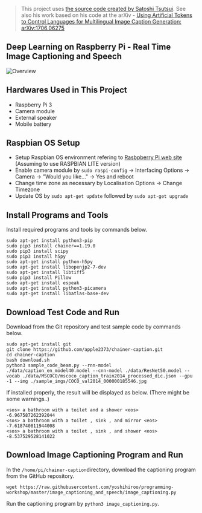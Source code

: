 >This project uses [the source code created by Satoshi Tsutsui](https://github.com/apple2373/chainer-caption). See also his work based on his code at the arXiv - [Using Artificial Tokens to Control Languages for Multilingual
Image Caption Generation: arXiv:1706.06275](https://arxiv.org/abs/1706.06275)

Deep Learning on Raspberry Pi - Real Time Image Captioning and Speech
-------
![Overview](https://raw.githubusercontent.com/yoshihiroo/programming-workshop/master/image_captioning_and_speech/figure/WS000000.JPG)

Hardwares Used in This Project
-------
* Raspberry Pi 3
* Camera module
* External speaker
* Mobile battery

Raspbian OS Setup
-------
* Setup Raspbian OS environment refering to [Rasbpberry Pi web site](https://www.raspberrypi.org/documentation/installation/installing-images/) (Assuming to use RASPBIAN LITE version)
* Enable camera module by `sudo raspi-config` -> Interfacing Options -> Camera -> "Would you like..." -> Yes and reboot
* Change time zone as necessary by Localisation Options -> Change Timezone
* Update OS by `sudo apt-get update` followed by `sudo apt-get upgrade`

Install Programs and Tools
-------
Install required programs and tools by commands below.
```
sudo apt-get install python3-pip
sudo pip3 install chainer==1.19.0
sudo pip3 install scipy
sudo pip3 install h5py
sudo apt-get install python-h5py
sudo apt-get install libopenjp2-7-dev
sudo apt-get install libtiff5
sudo pip3 install Pillow
sudo apt-get install espeak
sudo apt-get install python3-picamera
sudo apt-get install libatlas-base-dev
```

Download Test Code and Run
-------
Download from the Git repository and test sample code by commands below.
```
sudo apt-get install git
git clone https://github.com/apple2373/chainer-caption.git
cd chainer-caption
bash download.sh
python3 sample_code_beam.py --rnn-model ./data/caption_en_model40.model --cnn-model ./data/ResNet50.model --vocab ./data/MSCOCO/mscoco_caption_train2014_processed_dic.json --gpu -1 --img ./sample_imgs/COCO_val2014_000000185546.jpg
```

If installed properly, the result will be displayed as below. (There might be some warnings..)

```
<sos> a bathroom with a toilet and a shower <eos>
-6.967587262392044
<sos> a bathroom with a toilet , sink , and mirror <eos>
-7.618740811944008
<sos> a bathroom with a toilet , sink , and shower <eos>
-8.537529528141022
```

Download Image Captioning Program and Run
-------
In the `/home/pi/chainer-caption`directory, download the captioning program from the GitHub repository.
```
wget https://raw.githubusercontent.com/yoshihiroo/programming-workshop/master/image_captioning_and_speech/image_captioning.py
```

Run the captioning program by `python3 image_captioning.py`.


